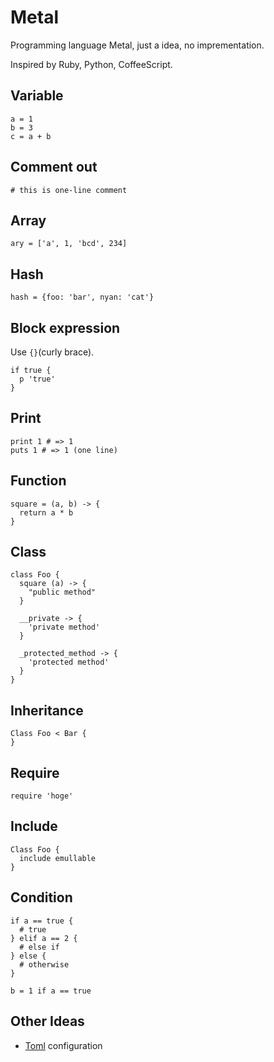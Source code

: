 # Metal

Programming language Metal, just a idea, no imprementation.

Inspired by Ruby, Python, CoffeeScript.

Variable
-----

```
a = 1
b = 3
c = a + b
```

Comment out
-----

```
# this is one-line comment
```

Array
-----

```
ary = ['a', 1, 'bcd', 234]
```

Hash
-----

```
hash = {foo: 'bar', nyan: 'cat'}
```

Block expression
-----

Use `{}`(curly brace).

```
if true {
  p 'true'
}
```

Print
----

```
print 1 # => 1
puts 1 # => 1 (one line)
```

Function
-----

```
square = (a, b) -> {
  return a * b
}
```

Class
-----

```
class Foo {
  square (a) -> {
    "public method"
  }

  __private -> {
    'private method'
  }

  _protected_method -> {
    'protected method'
  }
}
```

Inheritance
-----

```
Class Foo < Bar {
}
```

Require
-----

```
require 'hoge'
```

Include
-----

```
Class Foo {
  include emullable
}
```

Condition
-----

```
if a == true {
  # true
} elif a == 2 {
  # else if
} else {
  # otherwise
}

b = 1 if a == true
```

Other Ideas
---
* [Toml](https://github.com/toml-lang/toml) configuration
